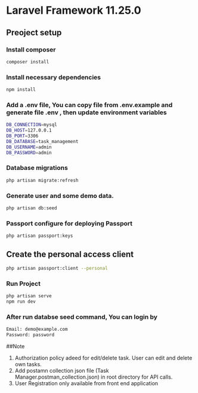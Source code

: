# Laravel Framework 11.25.0

## Preoject setup

### Install composer
```sh
composer install
```

### Install necessary dependencies
```sh
npm install
```

### Add a .env file, You can copy file from .env.example and generate file .env , then update environment variables
```sh
DB_CONNECTION=mysql
DB_HOST=127.0.0.1
DB_PORT=3306
DB_DATABASE=task_management
DB_USERNAME=admin
DB_PASSWORD=admin
```

### Database migrations
```sh
php artisan migrate:refresh
```

### Generate user and some demo data.
```sh
php artisan db:seed
```

### Passport configure for deploying Passport
```sh
php artisan passport:keys
```

## Create the personal access client
```sh
php artisan passport:client --personal
```

### Run Project
```sh
php artisan serve
npm run dev
```

### After run databse seed command, You can login by
```sh
Email: demo@example.com
Password: password
```

##Note
1. Authorization policy adeed for edit/delete task. User can edit and delete own tasks.
2. Add postamn collection json file (Task Manager.postman_collection.json) in root directory for API calls.
3. User Registration only available from front end application